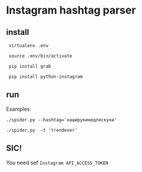 # Instagram hashtag parser

## install

``` virtualenv .env```

``` source .env/bin/activate```

``` pip install grab```

``` pip install python-instagram```

## run

Examples:

```./spider.py --hashtag='наширукинедляскуки'```

```./spider.py  -t 'trendever'```


## SIC!
You need sef  `Instagram API_ACCESS_TOKEN`
